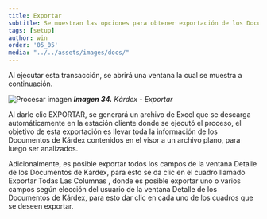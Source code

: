 ```yaml
---
title: Exportar
subtitle: Se muestran las opciones para obtener exportación de los Documentos de Kárdex que aparecen en el visor, totales o provenientes de un subgrupo.
tags: [setup]
author: win
order: '05_05'
media: "../../assets/images/docs/"
---
```



Al ejecutar esta transacción, se abrirá una ventana la cual se muestra a continuación.

![Procesar imagen](../../assets/images/cap05/chp05_img45.png)
_**Imagen 34.** Kárdex - Exportar_


Al darle clic <a class="btn bg-gray cl-black">EXPORTAR</a>, se generará un archivo de Excel que se descarga automáticamente en la estación cliente donde se ejecutó el proceso, el objetivo de esta exportación es llevar toda la información de los Documentos de Kárdex contenidos en el visor a un archivo plano, para luego ser analizados.


Adicionalmente, es posible exportar todos los campos de la ventana Detalle de los Documentos de Kárdex, para esto se da clic en el cuadro llamado <a class="btn cl-gray"><span class="mdi mdi-checkbox-blank-outline"> Exportar Todas Las Columnas </span></a>, donde es posible exportar uno o varios campos según elección del usuario de la ventana Detalle de los Documentos de Kárdex, para esto dar clic en cada uno de los cuadros que se deseen exportar.



